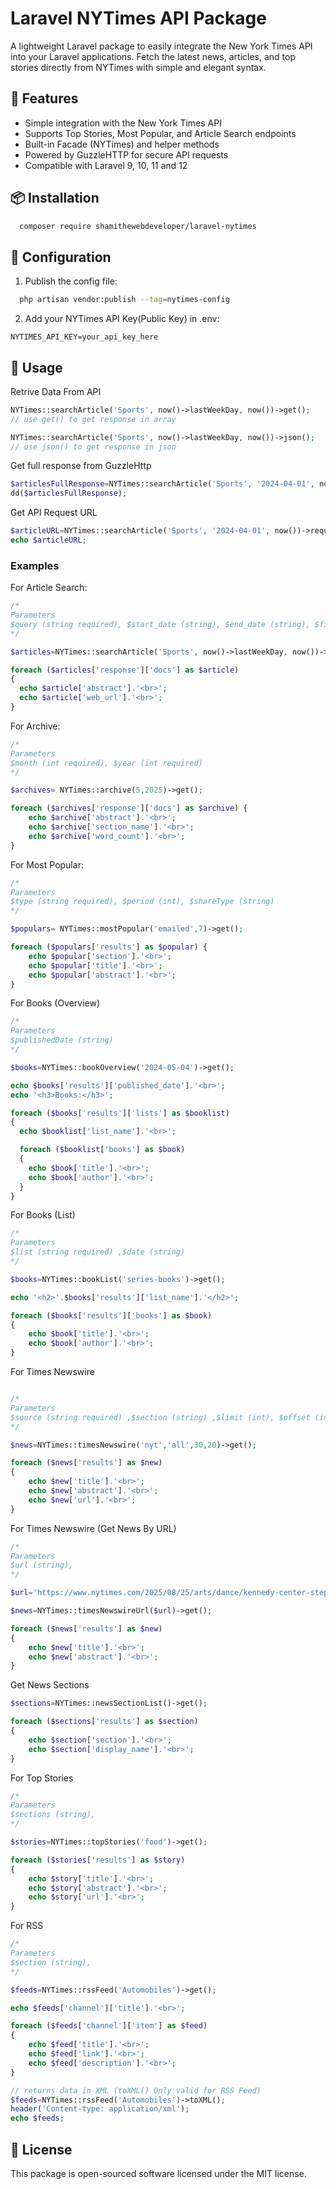 
# Laravel NYTimes API Package

A lightweight Laravel package to easily integrate the New York Times API into your Laravel applications.
Fetch the latest news, articles, and top stories directly from NYTimes with simple and elegant syntax.




## 🚀 Features

- Simple integration with the New York Times API
- Supports Top Stories, Most Popular, and Article Search endpoints
- Built-in Facade (NYTimes) and helper methods
- Powered by GuzzleHTTP for secure API requests
- Compatible with Laravel 9, 10, 11 and 12


## 📦 Installation

```bash
  composer require shamithewebdeveloper/laravel-nytimes
```

## 🔧 Configuration

1. Publish the config file:

```bash
  php artisan vendor:publish --tag=nytimes-config
```

2. Add your NYTimes API Key(Public Key) in .env:

`NYTIMES_API_KEY=your_api_key_here`






## 📝 Usage 

Retrive Data From API
```php
NYTimes::searchArticle('Sports', now()->lastWeekDay, now())->get();
// use get() to get response in array

NYTimes::searchArticle('Sports', now()->lastWeekDay, now())->json();
// use json() to get response in json
```

Get full response from GuzzleHttp
```php
$articlesFullResponse=NYTimes::searchArticle('Sports', '2024-04-01', now())->fullResponse();
dd($articlesFullResponse);
```
Get API Request URL
```php
$articleURL=NYTimes::searchArticle('Sports', '2024-04-01', now())->requestURL();
echo $articleURL;
```

### Examples

For Article Search:
```php
/*
Parameters
$query (string required), $start_date (string), $end_date (string), $filter_query (string), $sort (string), $page=1 (int)
*/

$articles=NYTimes::searchArticle('Sports', now()->lastWeekDay, now())->get();

foreach ($articles['response']['docs'] as $article)
{
  echo $article['abstract'].'<br>';
  echo $article['web_url'].'<br>';
}
```
For Archive:
```php
/*
Parameters
$month (int required), $year (int required)
*/

$archives= NYTimes::archive(5,2025)->get();

foreach ($archives['response']['docs'] as $archive) {
    echo $archive['abstract'].'<br>';
    echo $archive['section_name'].'<br>';
    echo $archive['word_count'].'<br>';
}

```
For Most Popular:
```php
/*
Parameters
$type (string required), $period (int), $shareType (string)
*/

$populars= NYTimes::mostPopular('emailed',7)->get();

foreach ($populars['results'] as $popular) {
    echo $popular['section'].'<br>';
    echo $popular['title'].'<br>';
    echo $popular['abstract'].'<br>';
}
```
For Books (Overview)
```php
/*
Parameters
$publishedDate (string)
*/

$books=NYTimes::bookOverview('2024-05-04')->get();

echo $books['results']['published_date'].'<br>';
echo '<h3>Books:</h3>';

foreach ($books['results']['lists'] as $booklist)
{
  echo $booklist['list_name'].'<br>';

  foreach ($booklist['books'] as $book)
  {
    echo $book['title'].'<br>';
    echo $book['author'].'<br>';
  }
}
```
For Books (List)
```php
/*
Parameters
$list (string required) ,$date (string)
*/

$books=NYTimes::bookList('series-books')->get();

echo '<h2>'.$books['results']['list_name'].'</h2>';

foreach ($books['results']['books'] as $book)
{
    echo $book['title'].'<br>';
    echo $book['author'].'<br>';
}

```
For Times Newswire
```php

/*
Parameters
$source (string required) ,$section (string) ,$limit (int), $offset (int)
*/

$news=NYTimes::timesNewswire('nyt','all',30,20)->get();

foreach ($news['results'] as $new)
{
    echo $new['title'].'<br>';
    echo $new['abstract'].'<br>';
    echo $new['url'].'<br>';
}
```
For Times Newswire (Get News By URL)
```php
/*
Parameters
$url (string),
*/

$url='https://www.nytimes.com/2025/08/25/arts/dance/kennedy-center-stephen-nakagawa.html';

$news=NYTimes::timesNewswireUrl($url)->get();

foreach ($news['results'] as $new)
{
    echo $new['title'].'<br>';
    echo $new['abstract'].'<br>';
}
```

Get News Sections
```php
$sections=NYTimes::newsSectionList()->get();

foreach ($sections['results'] as $section)
{
    echo $section['section'].'<br>';
    echo $section['display_name'].'<br>';
}
```
For Top Stories
```php
/*
Parameters
$sections (string),
*/

$stories=NYTimes::topStories('food')->get();

foreach ($stories['results'] as $story)
{
    echo $story['title'].'<br>';
    echo $story['abstract'].'<br>';
    echo $story['url'].'<br>';
}
```

For RSS
```php
/*
Parameters
$section (string),
*/

$feeds=NYTimes::rssFeed('Automobiles')->get();

echo $feeds['channel']['title'].'<br>';

foreach ($feeds['channel']['item'] as $feed)
{
    echo $feed['title'].'<br>';
    echo $feed['link'].'<br>';
    echo $feed['description'].'<br>';
}
```

```php
// returns data in XML (toXML() Only valid for RSS Feed)
$feeds=NYTimes::rssFeed('Automobiles')->toXML();
header('Content-type: application/xml');
echo $feeds;
```



## 📜 License

This package is open-sourced software licensed under the MIT license.

